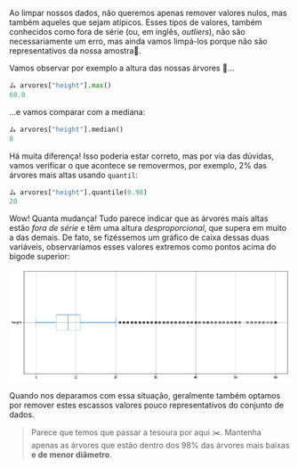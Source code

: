 Ao limpar nossos dados, não queremos apenas remover valores nulos, mas também aqueles que sejam atípicos. Esses tipos de valores, também conhecidos como fora de série (ou, em inglês, _outliers_), não são necessariamente um erro, mas ainda vamos limpá-los porque não são representativos da nossa amostra🧹. 

Vamos observar por exemplo a altura das nossas árvores 🌲...

```python
ム arvores["height"].max()
60.0
```

...e vamos comparar com a mediana:

```python
ム arvores["height"].median()
8
```

Há muita diferença! Isso poderia estar correto, mas por via das dúvidas, vamos verificar o que acontece se removermos, por exemplo, 2% das árvores mais altas usando `quantil`:  

```python
ム arvores["height"].quantile(0.98)
20
```

Wow! Quanta mudança! Tudo parece indicar que as árvores mais altas estão _fora de série_ e têm uma altura _desproporcional_, que supera em muito a das demais. De fato, se fizéssemos  um gráfico de caixa dessas duas variáveis, observaríamos esses valores extremos como pontos acima do bigode superior:

<img src="https://raw.githubusercontent.com/MumukiProject/mumuki-guia-python3-filtrado-y-limpieza-de-datos/master/assets/boxplot_2_1665547665355.png" alt="boxplot_2_1665547665355.png" width="auto" height="auto">

Quando nos deparamos com essa situação, geralmente também optamos por remover estes escassos valores pouco representativos do conjunto de dados.

> Parece que temos que passar a tesoura por aqui ✂️. Mantenha apenas as árvores que estão dentro dos 98% das árvores mais baixas **e de menor diâmetro**.

